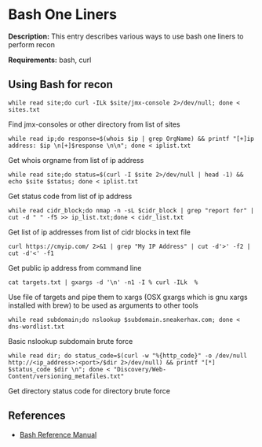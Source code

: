 # Bash One Liners

**Description:** This entry describes various ways to use bash one liners to perform recon

**Requirements:** bash, curl

## Using Bash for recon

```
while read site;do curl -ILk $site/jmx-console 2>/dev/null; done < sites.txt
```

Find jmx-consoles or other directory from list of sites

```
while read ip;do response=$(whois $ip | grep OrgName) && printf "[+]ip address: $ip \n[+]$response \n\n"; done < iplist.txt
```

Get whois orgname from list of ip address

```
while read site;do status=$(curl -I $site 2>/dev/null | head -1) && echo $site $status; done < iplist.txt
```

Get status code from list of ip address

```
while read cidr_block;do nmap -n -sL $cidr_block | grep "report for" | cut -d " " -f5 >> ip_list.txt;done < cidr_list.txt
```

Get list of ip addresses from list of cidr blocks in text file

```
curl https://cmyip.com/ 2>&1 | grep "My IP Address" | cut -d'>' -f2 | cut -d'<' -f1
```

Get public ip address from command line

```
cat targets.txt | gxargs -d '\n' -n1 -I % curl -ILk  %
```

Use file of targets and pipe them to xargs (OSX gxargs which is gnu xargs installed with brew) to be used as arguments to other tools

```
while read subdomain;do nslookup $subdomain.sneakerhax.com; done < dns-wordlist.txt
```

Basic nslookup subdomain brute force

```
while read dir; do status_code=$(curl -w "%{http_code}" -o /dev/null http://<ip_address>:<port>/$dir 2>/dev/null) && printf "[*] $status_code $dir \n"; done < "Discovery/Web-Content/versioning_metafiles.txt"
```

Get directory status code for directory brute force
  
## References
* [Bash Reference Manual](https://www.gnu.org/software/bash/manual/bash.html)
